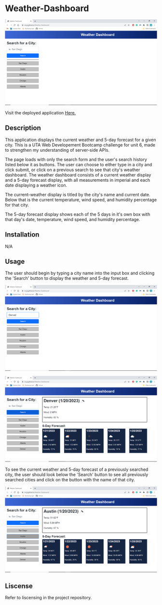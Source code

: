 # Weather-Dashboard
![Screenshot of deployed webpage.](./assets/images/WDStart.png)

Visit the deployed application [Here.](https://re-gi.github.io/UTA_Weather-Dashboard/)

## Description
This application displays the current weather and 5-day forecast for a given city. This is a UTA Web Developement Bootcamp challenge for unit 6, made to strengthen my understanding of server-side APIs.

The page loads with only the search form and the user's search history listed below it as buttons. The user can choose to either type in a city and click submit, or click on a previous search to see that city's weather dashboard. The weather dashboard consists of a current weather display and a 5-day forecast display, with all measurements in imperial and each date displaying a weather icon.

The current-weather display is titled by the city's name and current date. Below that is the current temperature, wind speed, and humidity percentage for that city.

The 5-day forecast display shows each of the 5 days in it's own box with that day's date, temperature, wind speed, and humidity percentage.

## Installation
N/A

## Usage
The user should begin by typing a city name into the input box and clicking the 'Search' button to display the weather and 5-day forecast.

![Screenshot of deployed webpage.](./assets/images/WDStartTyping.png)

![Screenshot of deployed webpage.](./assets/images/WDDenver.png)

To see the current weather and 5-day forecast of a previously searched city, the user should look below the 'Search' button to see all previously searched cities and click on the button with the name of that city.

![Screenshot of deployed webpage.](./assets/images/WDAustin.png)

## Liscense
Refer to liscensing in the project repository.
